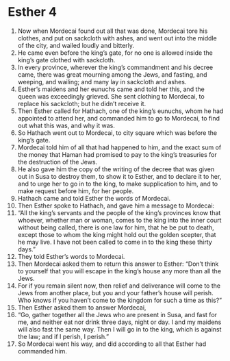﻿
# Esther 4
1. Now when Mordecai found out all that was done, Mordecai tore his clothes, and put on sackcloth with ashes, and went out into the middle of the city, and wailed loudly and bitterly. 
2. He came even before the king’s gate, for no one is allowed inside the king’s gate clothed with sackcloth. 
3. In every province, wherever the king’s commandment and his decree came, there was great mourning among the Jews, and fasting, and weeping, and wailing; and many lay in sackcloth and ashes. 
4. Esther’s maidens and her eunuchs came and told her this, and the queen was exceedingly grieved. She sent clothing to Mordecai, to replace his sackcloth; but he didn’t receive it. 
5. Then Esther called for Hathach, one of the king’s eunuchs, whom he had appointed to attend her, and commanded him to go to Mordecai, to find out what this was, and why it was. 
6. So Hathach went out to Mordecai, to city square which was before the king’s gate. 
7. Mordecai told him of all that had happened to him, and the exact sum of the money that Haman had promised to pay to the king’s treasuries for the destruction of the Jews. 
8. He also gave him the copy of the writing of the decree that was given out in Susa to destroy them, to show it to Esther, and to declare it to her, and to urge her to go in to the king, to make supplication to him, and to make request before him, for her people. 
9. Hathach came and told Esther the words of Mordecai. 
10. Then Esther spoke to Hathach, and gave him a message to Mordecai: 
11. “All the king’s servants and the people of the king’s provinces know that whoever, whether man or woman, comes to the king into the inner court without being called, there is one law for him, that he be put to death, except those to whom the king might hold out the golden scepter, that he may live. I have not been called to come in to the king these thirty days.” 
12. They told Esther’s words to Mordecai. 
13. Then Mordecai asked them to return this answer to Esther: “Don’t think to yourself that you will escape in the king’s house any more than all the Jews. 
14. For if you remain silent now, then relief and deliverance will come to the Jews from another place, but you and your father’s house will perish. Who knows if you haven’t come to the kingdom for such a time as this?” 
15. Then Esther asked them to answer Mordecai, 
16. “Go, gather together all the Jews who are present in Susa, and fast for me, and neither eat nor drink three days, night or day. I and my maidens will also fast the same way. Then I will go in to the king, which is against the law; and if I perish, I perish.” 
17. So Mordecai went his way, and did according to all that Esther had commanded him. 
